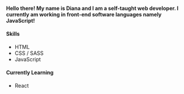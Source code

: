 #### Hello there! My name is Diana and I am a self-taught web developer. I currently am working in front-end software languages namely JavaScript!

#### Skills

* HTML
* CSS / SASS
* JavaScript

#### Currently Learning

* React
<!--
**dileit/dileit** is a ✨ _special_ ✨ repository because its `README.md` (this file) appears on your GitHub profile.

Here are some ideas to get you started:

- 🔭 I’m currently working on ...
- 🌱 I’m currently learning ...
- 👯 I’m looking to collaborate on ...
- 🤔 I’m looking for help with ...
- 💬 Ask me about ...
- 📫 How to reach me: ...
- 😄 Pronouns: ...
- ⚡ Fun fact: ...
-->
